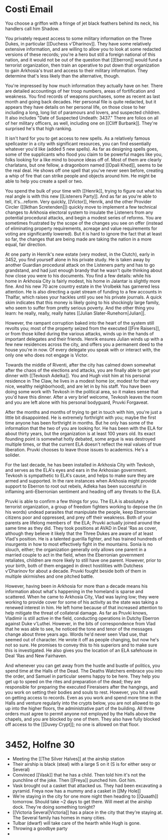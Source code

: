 # Costi Email
You choose a griffon with a fringe of jet black feathers behind its neck, his handlers call him Shadow.

You privately request access to some military information on the Three Dukes, in particular [[Duchess v'Dharinov]]. They have some relatively extensive information, and are willing to allow you to look at some redacted versions of these records; you're a hero but still a foreign national of this nation, and it would not be out of the question that [[Eberron]] would fund a terrorist organization, then train an operative to put down that organization to gain Arkhosia's trust and access to their military information. They determine that's less likely than the alternative, though.

You're impressed by how much information they actually have on her. There are detailed accountings of her troop numbers, areas of fortification and weakness. You find records of weapons purchases, some as recent as last month and going back decades. Her personal file is quite redacted, but it appears they have details on her personal life, on those close to her including a long, long list of paramours and lovers, and suspected children. It also includes "Date of Suspected Undeath: 3437." There are folios on all of her military officers, as well, including one on [[Cliff Burbank]]. They're surprised he's that high ranking. 

It isn't hard for you to get access to new spells. As a relatively famous spellcaster in a city with significant resources, you can find essentially whatever you'd like (added 5 new spells). As far as designing spells goes, some of the supplicants who flood you claim to be powerful mages like you, folks looking for a like mind to bounce ideas off of. Most of them are clearly charlatans, but one fellow, a dragonborn named [[Opali Khed]], seems to be the real deal. He shows off one spell that you've never seen before, creating a whip of fire that can strike people and objects around him. He might be able to help you create a spell or two.

You spend the bulk of your time with [[Henrik]], trying to figure out what his real angle is with this new [[Listeners Party]]. And as far as you're able to tell, it's...reform. Very quickly, [[Victor]], Henrik, and the other Provider Circler ([[Ikthan Scretenden]]) quickly move to implement a few technical changes to Arkhosia electoral system to insulate the Listeners from any potential procedural attacks, and begin a modest series of reforms. You are sometimes frustrated by the scope of the changes you see on offer (instead of eliminating property requirements, acreage and value requirements for voting are significantly lowered). But it is hard to ignore the fact that at least so far, the changes that are being made are taking the nation in a more equal, fair direction.

At one party in Henrik's new estate (very modest, in the Clutch), early in 3452, you find yourself alone in his private study. He is taken away by another Guardian procedural attack on the Listeners party and has to go grandstand, and had just enough brandy that he wasn't quite thinking about how close you were to his documents. You find a few details: while his home in Arkhosia City is fairly modest, his home in Jalantar is slightly more fine. And his new 70 acre country estate in the Vrolbekk has garnered less attention. He is also directing a quiet stream of funding to a few accounts in Thalfar, which raises your hackles until you see his private journals. A quick skim indicates that this money is likely going to his shockingly large family, who seem to suffer from pretty serious poverty. And the other thing you learn: he really, really, really hates [[Julian Slater-Runehorn|Julian]].

However, the rampant corruption baked into the heart of the system still revolts you; most of the property seized from the executed [[Fire Raisers]], or from those killed during the various attacks, winds up in the hands of important delegates and their friends. Henrik ensures Julian winds up with a few new residences across the city, and offers you a permanent deed to the house you're in now. Of every delegate you speak with or interact with, the only one who does not engage is Victor.

Towards the middle of Riventi, after the city has calmed down somewhat after the chaos of the elections and attacks, you are finally able to get your dinner with [[Tevkosh Adelka]]. You and Hugh visit him at his personal residence in The Claw, he lives in a modest home (or, modest for that very nice, wealthy neighborhood), and are let in by his staff. You have been doing some work with Tevkosh in the political area, so it makes sense that you'd have this dinner. After a very brief welcome, Tevkosh leaves the room and you are left alone with his personal bodyguard, Pruvki Forgaveat. 

After the months and months of trying to get in touch with him, you're just a little bit disappointed. He is extremely forthright with you; maybe the first time anyone has been forthright in months. But he only has some of the information that the two of you are looking for. He has been with the ELA for about thirty years, but the organization is at least 100 years old. Its exact founding point is somewhat hotly debated, some argue is was destroyed multiple times, or that the current ELA doesn't reflect the real values of true liberation. Pruvki chooses to leave those issues to academics. He's a solider.

For the last decade, he has been installed in Arkhosia City with Tevkosh, and serves as the ELA's eyes and ears in the Arkhosian government. Tevkosh is sympathetic to ELA's cause, and helps to make sure they are armed and supported. In the rare instances when Arkhosia might provide support to Eberron to root out rebels, Adleka has been successful in inflaming anti-Eberronian sentiment and heading off any threats to the ELA.

Pruvki is able to confirm a few things for you. The ELA is absolutely a terrorist organization, a group of freedom fighters working to depose the (in his words) undead parasites that manipulate the people, keep Eberronian citizens poor and oppressed, and prey off their weakness. Both of your parents are lifelong members of  the ELA; Pruvki actually joined around the same time as they did. They took positions at AVAD in Deal 'Ras as cover, although they believe it likely that the Three Dukes are aware of at least Vlad's position. He is a talented guerilla fighter, and has trained hundreds of insurgents in how to most effectively fight in the mountains. Sonia is no slouch, either; the organization generally only allows one parent in a married couple to act in the field, when the Eberronian government retaliates, children are more likely to still have one parent. However, prior to your birth, both of them engaged in direct hostilities with Dutchess v'Dharinov for about a decade. Pruvki fought beside both of them in multiple skirmishes and one pitched battle.

However, having been in Arkhosia for more than a decade means his information about what's happening in the homeland is sparse and scattered. When he came to Arkhosia City, Vlad was laying low; they were working to provide cover for some of his activity as the state was taking a renewed interest in him. He left home because of that increased attention to help mitigate the threat of collateral damage. As far as Pruvki knows, Vladimir is still active in the field, conducting operations in Dutchy Eberron against Duke v'Luthei. However, in the bits of correspondence from Vlad that he was able to see, he noticed the tone and tenor of the messages change about three years ago. Words he'd never seen Vlad use, that seemed out of character. He wrote it off as people changing, but now he's not so sure. He promises to convey this to his superiors and to make sure this is investigated. He also gives you the location of an ELA safehouse in Deal 'Ras and New Fairhaven.

And whenever you can get away from the hustle and bustle of politics, you spend time at the Halls of the Dead. The Deaths Watchers embrace you into the order, and Samuel in particular seems happy to be here. They help you get up to speed on the rites and preparation of the dead; they are responsible for preparing the executed Fireraisers after the hangings, and you work on setting their bodies and souls to rest. However, you hit a wall on getting access to records. Even as you work and spend more time in the Halls and venture regularly into the crypts below, you are not allowed to go up into the higher floors, the administrative part of the building. All three orders must agree to permit anyone not employed by the Halls above the chapels, and you are blocked by one of them. They also have fully blocked off access to the [[Duvey Crypt]]; no one is allowed on that floor.

# 3452, Holfne 30
- Meeting the [[The Silver Halves]] at the airship station
- Their airship is black (steal) with a large S on it (S is for either sexy or Several)
- Convinced [[Vask]] that he has a child. Then told him it's not the punchline of the joke. Then [[Freya]] punched him. Got him.
-  Vask brought out a casket that attacked us. They had been excavating a pyramid. Freya now has a mummy and a casket in [[My Hole]]
- We're staying in the city for one more night then heading to [[Quaath]] tomorrow. Should take ~2 days to get there. Will meet at the airship dock. They're doing something tonight?
- [[Victoria Several|Victoria]] has a place in the city that they're staying at. The Several family has homes in many cities.
- Tulbar (dwarf) will take care of the hearth while Hugh is gone.
- Throwing a goodbye party
- 